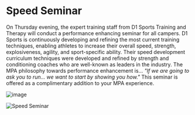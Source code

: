 Speed Seminar
=============

On Thursday evening, the expert training staff from D1 Sports Training
and Therapy will conduct a performance enhancing seminar for all
campers. D1 Sports is continuously developing and refining the most
current training techniques, enabling athletes to increase their overall
speed, strength, explosiveness, agility, and sport-specific ability.
Their speed development curriculum techniques were developed and refined
by strength and conditioning coaches who are well-known as leaders in
the industry. The MPA philosophy towards performance enhancement is...
*"If we are going to ask you to run... we want to start by showing you
how."* This seminar is offered as a complimentary addition to your MPA
experience.

![image](/media/4e81dcd5710dd-speed_seminar_sponsor.gif)

![Speed Seminar](/media/4e80de5d8fc13-speed_seminar.jpg)
